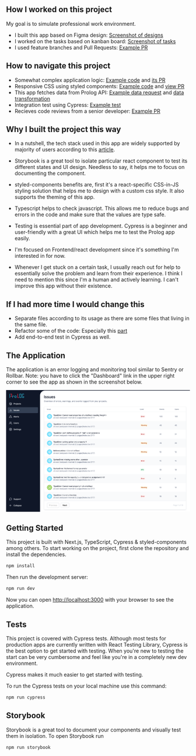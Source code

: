## How I worked on this project

My goal is to simulate professional work environment.

- I built this app based on Figma design: [Screenshot of designs](docs/figma.JPG)
- I worked on the tasks based on kanban board: [Screenshot of tasks](docs/kanban.png)
- I used feature branches and Pull Requests: [Example PR](https://github.com/profydev/prolog-app-cathleys/pull/12)

## How to navigate this project

- Somewhat complex application logic: [Example code](https://github.com/profydev/prolog-app-cathleys/pull/45/files#diff-521a7275a4eb3fdf5e1b8eeb2344d4d1bc0226821a14bfa32f2987ced05900b6) and [its PR](https://github.com/profydev/prolog-app-cathleys/pull/45)
- Responsive CSS using styled components: [Example code](https://github.com/profydev/prolog-app-cathleys/pull/53/commits/e70082bfcdb381ad2d82122b42685c55426c7636) and [view PR](https://github.com/profydev/prolog-app-cathleys/pull/53)
- This app fetches data from Prolog API: [Example data request](docs/data-request.png) and [data transformation](https://github.com/profydev/prolog-app-cathleys/pull/44/files#diff-1fb743f14b9931a06d480ac25d22a3c7e7eb83bce1832bb0b11759db4ed8c98c)
- Integration test using Cypress: [Example test](docs/cypress-test.jpg)
- Recieves code reviews from a senior developer: [Example PR](https://github.com/profydev/prolog-app-cathleys/pull/44)

## Why I built the project this way

- In a nutshell, the tech stack used in this app are widely supported by majority of users according to this [article](https://profy.dev/article/react-tech-stack).

- Storybook is a great tool to isolate particular react component to test its different states and UI design. Needless to say, it helps me to focus on documenting the component.

- styled-components benefits are, first it's a react-specific CSS-in-JS styling solution that helps me to design with a custom css style. It also supports the theming of this app.

- Typescript helps to check javascript. This allows me to reduce bugs and errors in the code and make sure that the values are type safe.

- Testing is essential part of app development. Cypress is a beginner and user-friendly with a great UI which helps me to test the Prolog app easily.

- I'm focused on Frontend/react development since it's something I'm interested in for now.

- Whenever I get stuck on a certain task, I usually reach out for help to essentially solve the problem and learn from their experience. I think I need to mention this since I'm a human and actively learning. I can't improve this app without their existence.

## If I had more time I would change this

- Separate files according to its usage as there are some files that living in the same file.
- Refactor some of the code: Especially this [part](https://github.com/profydev/prolog-app-cathleys/pull/35/files)
- Add end-to-end test in Cypress as well.

## The Application

The application is an error logging and monitoring tool similar to Sentry or Rollbar. Note: you have to click the "Dashboard" link in the upper right corner to see the app as shown in the screenshot below.

![The running application](docs/app.png)

## Getting Started

This project is built with Next.js, TypeScript, Cypress & styled-components among others. To start working on the project, first clone the repository and install the dependencies.

```bash
npm install
```

Then run the development server:

```bash
npm run dev
```

Now you can open [http://localhost:3000](http://localhost:3000) with your browser to see the application.

## Tests

This project is covered with Cypress tests. Although most tests for production apps are currently written with React Testing Library, Cypress is the best option to get started with testing. When you're new to testing the start can be very cumbersome and feel like you're in a completely new dev environment.

Cypress makes it much easier to get started with testing.

To run the Cypress tests on your local machine use this command:

```bash
npm run cypress
```

## Storybook

Storybook is a great tool to document your components and visually test them in isolation. To open Storybook run

```bash
npm run storybook
```
